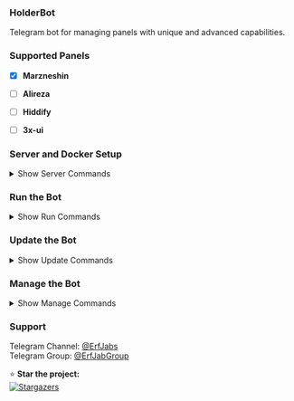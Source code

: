 ### HolderBot  

Telegram bot for managing panels with unique and advanced capabilities.

### Supported Panels  
- [x] **Marzneshin**  
- [ ] **Alireza**  
- [ ] **Hiddify**  
- [ ] **3x-ui**  


### Server and Docker Setup  

<details>
<summary>Show Server Commands</summary>

#### 1. Update the Server  
```bash
sudo apt update && sudo apt upgrade -y
```

#### 2. Install Docker  
```bash
curl -fsSL https://get.docker.com | sh
```
</details>


### Run the Bot  

<details>
<summary>Show Run Commands</summary>


#### 1. Create Directory and Download Files  
```bash
mkdir -p /opt/erfjab/holderbot/data
curl -o /opt/erfjab/holderbot/docker-compose.yml https://raw.githubusercontent.com/erfjab/holderbot/master/docker-compose.yml
cd /opt/erfjab/holderbot
curl -o .env https://raw.githubusercontent.com/erfjab/holderbot/master/.env.example
nano .env
```

#### 2. Pull Docker Image  
```bash
docker compose pull
```

#### 3. Start the Bot  
```bash
docker compose up -d
```

After a few moments, start the bot.

</details>


### Update the Bot  

<details>
<summary>Show Update Commands</summary>

Make sure you're in the **HolderBot** directory:  
```bash
cd /opt/erfjab/holderbot
```

Then update the bot:  
```bash
docker compose pull && docker compose up -d
```

</details>


### Manage the Bot  

<details>
<summary>Show Manage Commands</summary>

Make sure you're in the **HolderBot** directory:  
```bash
cd /opt/erfjab/holderbot
```

- **Restart the Bot:**  
  ```bash
  docker compose restart
  ```

- **Stop the Bot:**  
  ```bash
  docker compose down
  ```

- **View Logs:**  
  ```bash
  docker compose logs -f
  ```

</details>


### Support  

Telegram Channel: [@ErfJabs](https://t.me/ErfJabs)  
Telegram Group: [@ErfJabGroup](https://t.me/erfjabgroup)  

⭐ **Star the project:**  
[![Stargazers](https://starchart.cc/erfjab/holderbot.svg?variant=adaptive)](https://starchart.cc/erfjab/holderbot)  